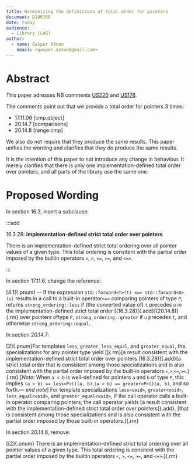 ```yaml
---
title: Harmonizing the definitions of total order for pointers
document: D1961R0
date: today
audience:
  - Library (LWG)
author:
  - name: Gašper Ažman
    email: <gasper.azman@gmail.com>
---
```


Abstract
========

This paper adresses NB comments [US220](https://github.com/cplusplus/nbballot/issues/217) and [US176](https://github.com/cplusplus/nbballot/issues/174).

The comments point out that we provide a total order for pointers 3 times:

- 17.11.06 [cmp.object]
- 20.14.7 [comparisons]
- 20.14.8 [range.cmp]
 
We also do not require that they produce the same results. This paper unifies the wording and clarifies that they do produce the same results.

It is the intention of this paper to not introduce any change in behaviour. It merely clarifies that there is only one implementation-defined total order over pointers, and all parts of the library use the same one.


Proposed Wording
================

In section 16.3, insert a subclause:

:::add

16.3.28: **implementation-defined strict total order over pointers**

There is an implementation-defined strict total ordering over all pointer values of a given type. This total ordering is consitent with the partial order imposed by the builtin operators `<`, `>`, `<=`, `>=`, and `<=>`.

:::

In section 17.11.6, change the reference:

[4.1]{.pnum} -- If the expression `std::forward<T>(t) <=> std::forward<U>(u)` results in a call to a built-in operator`<=>` comparing pointers of type `P`, returns `strong_ordering::less` if (the converted value of) `t` precedes `u` in the implementation-defined strict total order [(16.3.28)]{.add}[(20.14.8)]{.rm} over pointers oftype `P`, `strong_ordering::greater` if `u` precedes `t`, and otherwise `strong_ordering::equal`.

In section 20.14.7:

[2]{.pnum}For templates `less`, `greater`, `less_equal`, and `greater_equal`, the specializations for any pointer type yield []{.rm}[a result consistent with the implementation-defined strict total order over pointers (16.3.28)]{.add}[a strict total order that is consistent among those specializations and is also consistent with the partial order imposed by the built-in operators `<`,`>`,`<=`,`>=`.]{.rm} [_Note_: When `a < b` is well-defined for pointers `a` and `b` of type `P`, this implies `(a < b) == less<P>()(a, b)`,`(a > b) == greater<P>()(a, b)`, and so forth.— _end note_] For template specializations `less<void>`, `greater<void>`, `less_equal<void>`, and `greater_equal<void>`, if the call operator calls a built-in operator comparing pointers, the call operator yields [a result consistent with the implementation-defined strict total order over pointers]{.add}. [that is consistent among those specializations and is also consistent with the partial order imposed by those built-in operators.]{.rm}

In section 20.14.8, remove:

[[2]{.pnum} There is an implementation-defined strict total ordering over all pointer values of a given type. This total ordering is consitent with the partial order imposed by the builtin operators `<`, `>`, `<=`, `>=`, and `<=>`.]{.rm}

